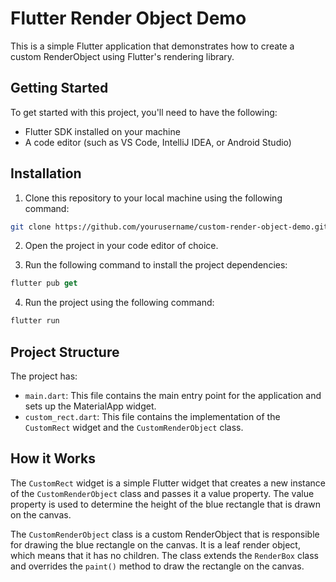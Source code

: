 # Flutter Render Object Demo

This is a simple Flutter application that demonstrates how to create a custom RenderObject using Flutter's rendering library.

## Getting Started

To get started with this project, you'll need to have the following:

- Flutter SDK installed on your machine
- A code editor (such as VS Code, IntelliJ IDEA, or Android Studio)

## Installation

1. Clone this repository to your local machine using the following command:

```bash
git clone https://github.com/yourusername/custom-render-object-demo.git
```

2. Open the project in your code editor of choice.

3. Run the following command to install the project dependencies:

```dart
flutter pub get
```
4. Run the project using the following command:

```dart
flutter run
```

## Project Structure

The project has:


- `main.dart`: This file contains the main entry point for the application and sets up the MaterialApp widget.
- `custom_rect.dart`: This file contains the implementation of the `CustomRect` widget and the `CustomRenderObject` class.

## How it Works

The `CustomRect` widget is a simple Flutter widget that creates a new instance of the `CustomRenderObject` class and passes it a value property. The value property is used to determine the height of the blue rectangle that is drawn on the canvas.

The `CustomRenderObject` class is a custom RenderObject that is responsible for drawing the blue rectangle on the canvas. It is a leaf render object, which means that it has no children. The class extends the `RenderBox` class and overrides the `paint()` method to draw the rectangle on the canvas.

